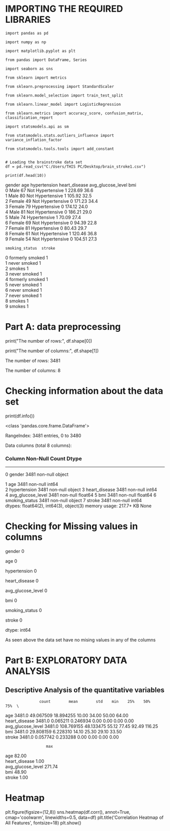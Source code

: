 # IMPORTING THE REQUIRED LIBRARIES 

```
import pandas as pd

import numpy as np

import matplotlib.pyplot as plt

from pandas import DataFrame, Series

import seaborn as sns

from sklearn import metrics

from sklearn.preprocessing import StandardScaler

from sklearn.model_selection import train_test_split

from sklearn.linear_model import LogisticRegression

from sklearn.metrics import accuracy_score, confusion_matrix, classification_report

import statsmodels.api as sm

from statsmodels.stats.outliers_influence import variance_inflation_factor

from statsmodels.tools.tools import add_constant


# Loading the brainstroke data set
df = pd.read_csv("C:/Users/THIS PC/Desktop/brain_stroke1.csv")

print(df.head(10))
```
   gender  age      hypertension  heart_disease  avg_glucose_level   bmi  \
0    Male   67  Not Hypertensive              1             228.69  36.6   
1    Male   80  Not Hypertensive              1             105.92  32.5   
2  Female   49  Not Hypertensive              0             171.23  34.4   
3  Female   79      Hypertensive              0             174.12  24.0   
4    Male   81  Not Hypertensive              0             186.21  29.0   
5    Male   74      Hypertensive              1              70.09  27.4   
6  Female   69  Not Hypertensive              0              94.39  22.8   
7  Female   81      Hypertensive              0              80.43  29.7   
8  Female   61  Not Hypertensive              1             120.46  36.8   
9  Female   54  Not Hypertensive              0             104.51  27.3   

    smoking_status  stroke  
0  formerly smoked       1  
1     never smoked       1  
2           smokes       1  
3     never smoked       1  
4  formerly smoked       1  
5     never smoked       1  
6     never smoked       1  
7     never smoked       1  
8           smokes       1  
9           smokes       1  
 


# Part A: data preprocessing
print("The number of rows:", df.shape[0])

print("The number of columns:", df.shape[1])

The number of rows: 3481

The number of columns: 8

# Checking information about the data set
print(df.info())

<class 'pandas.core.frame.DataFrame'>

RangeIndex: 3481 entries, 0 to 3480

Data columns (total 8 columns):
 ###      Column                  Non-Null Count       Dtype  
---       ------                  --------------      -----  
 0        gender                  3481 non-null       object
 
 1        age                     3481 non-null       int64  
 2        hypertension            3481 non-null       object 
 3        heart_disease           3481 non-null       int64  
 4        avg_glucose_level       3481 non-null       float64
 5        bmi                     3481 non-null       float64
 6        smoking_status          3481 non-null       object 
 7        stroke                  3481 non-null       int64  
dtypes: float64(2),  int64(3),  object(3)
memory usage: 217.7+ KB
None

# Checking for Missing values in columns
gender               0

age                  0

hypertension         0

heart_disease        0

avg_glucose_level    0

bmi                  0

smoking_status       0

stroke               0

dtype: int64

As seen above the data set have no mising values in any of the columns

# Part B: EXPLORATORY DATA ANALYSIS 

## Descriptive Analysis of the quantitative variables
                   count        mean        std    min    25%    50%     75%  \ 
age                3481.0   49.067509  18.894255  10.00  34.00  50.00   64.00   
heart_disease      3481.0    0.065211   0.246934   0.00   0.00   0.00    0.00   
avg_glucose_level  3481.0  108.769155  48.133475  55.12  77.45  92.49  116.25   
bmi                3481.0   29.808159   6.228310  14.10  25.30  29.10   33.50   
stroke             3481.0    0.057742   0.233288   0.00   0.00   0.00    0.00   

                      max  
age                 82.00  
heart_disease        1.00  
avg_glucose_level  271.74  
bmi                 48.90  
stroke               1.00  

# Heatmap
plt.figure(figsize=(12,8))
sns.heatmap(df.corr(), annot=True, cmap='coolwarm', linewidths=0.5, data=df)
plt.title('Correlation Heatmap of All Features', fontsize=18)
plt.show()




